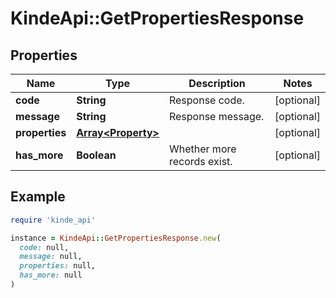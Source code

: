 # KindeApi::GetPropertiesResponse

## Properties

| Name | Type | Description | Notes |
| ---- | ---- | ----------- | ----- |
| **code** | **String** | Response code. | [optional] |
| **message** | **String** | Response message. | [optional] |
| **properties** | [**Array&lt;Property&gt;**](Property.md) |  | [optional] |
| **has_more** | **Boolean** | Whether more records exist. | [optional] |

## Example

```ruby
require 'kinde_api'

instance = KindeApi::GetPropertiesResponse.new(
  code: null,
  message: null,
  properties: null,
  has_more: null
)
```

